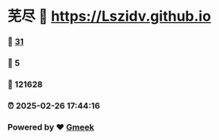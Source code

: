# 芜尽 :link: https://Lszidv.github.io 
### :page_facing_up: [31](https://Lszidv.github.io/tag.html) 
### :speech_balloon: 5 
### :hibiscus: 121628 
### :alarm_clock: 2025-02-26 17:44:16 
### Powered by :heart: [Gmeek](https://github.com/Meekdai/Gmeek)
